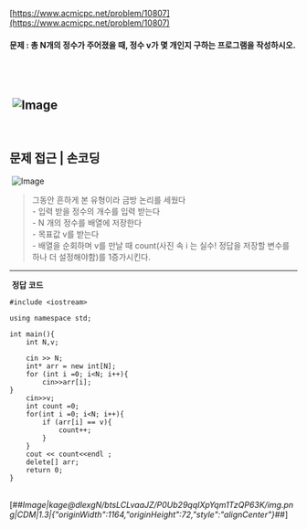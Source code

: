 [https://www.acmicpc.net/problem/10807](https://www.acmicpc.net/problem/10807)
​
#### **문제 : 총 N개의 정수가 주어졌을 때, 정수 v가 몇 개인지 구하는 프로그램을 작성하시오.**
​
---
​
![Image](https://img1.daumcdn.net/thumb/R1280x0/?scode=mtistory2&fname=https%3A%2F%2Fblog.kakaocdn.net%2Fdn%2FYBk1L%2FbtsLCtnXeeZ%2FO1ckEtgOqmA5mOrK0Li3h1%2Fimg.png)
​
---
​
## 문제 접근 | 손코딩
​
![Image](kage@CiBqD/btsLB0GrbDc/6jR5c0mmip637jXHwhJZ0K/img.png)
​
> 그동안 흔하게 본 유형이라 금방 논리를 세웠다  
> \- 입력 받을 정수의 개수를 입력 받는다  
> \- N 개의 정수를 배열에 저장한다  
> \- 목표값 v를 받는다  
> \- 배열을 순회하며 v를 만날 때 count(사진 속 i 는 실수! 정답을 저장할 변수를 하나 더 설정해야함)를 1증가시킨다.
​
---
​
**정답 코드**
​
```
#include <iostream>
​
using namespace std;
​
int main(){
    int N,v;
    
    cin >> N;
    int* arr = new int[N];
    for (int i =0; i<N; i++){
        cin>>arr[i];
}
    cin>>v;
    int count =0;
    for(int i =0; i<N; i++){
        if (arr[i] == v){
            count++;
        }
    }
    cout << count<<endl ;
    delete[] arr;
    return 0; 
}
```
​
[##_Image|kage@dlexgN/btsLCLvaaJZ/P0Ub29qqIXpYqm1TzQP63K/img.png|CDM|1.3|{"originWidth":1164,"originHeight":72,"style":"alignCenter"}_##]
